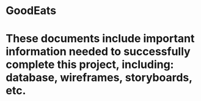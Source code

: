 # GoodEats
# These documents include important information needed to successfully complete this project, including: database, wireframes, storyboards, etc. 
